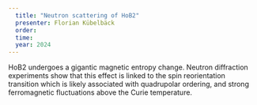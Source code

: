 ```yaml
---
  title: "Neutron scattering of HoB2"
  presenter: Florian Kübelbäck
  order: 
  time: 
  year: 2024
---
```

HoB2 undergoes a gigantic magnetic entropy change. Neutron diffraction experiments show that this effect is linked to the  spin reorientation transition which is likely associated with quadrupolar ordering, and strong ferromagnetic fluctuations above the Curie temperature.